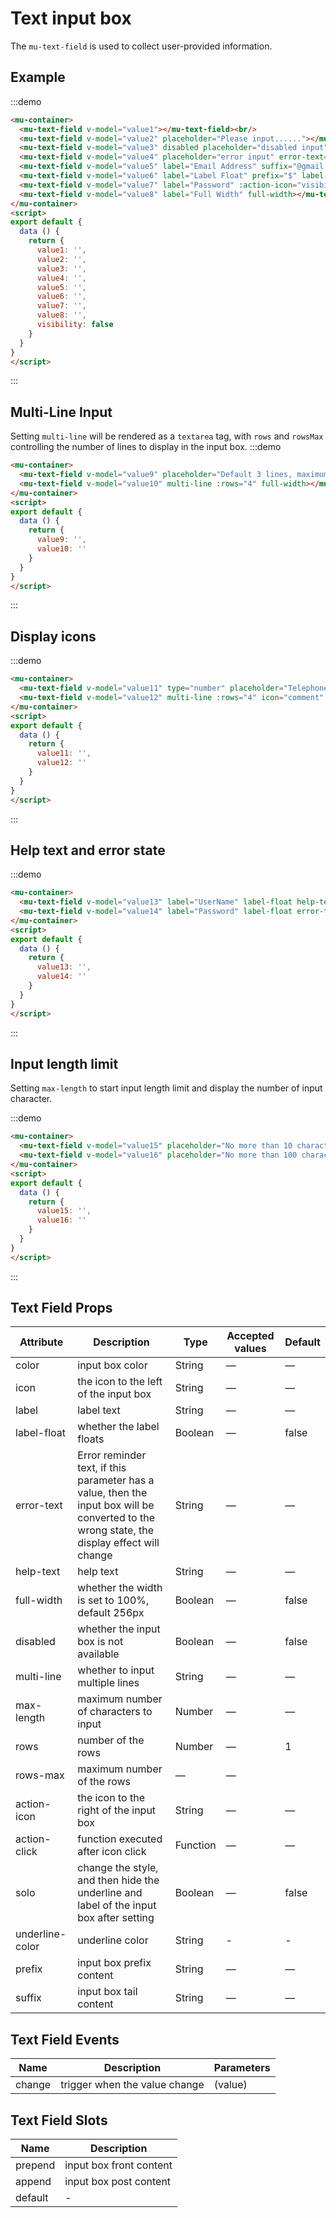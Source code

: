 # Text input box

The `mu-text-field` is used to collect user-provided information.

## Example

:::demo
```html
<mu-container>
  <mu-text-field v-model="value1"></mu-text-field><br/>
  <mu-text-field v-model="value2" placeholder="Please input......"></mu-text-field><br/>
  <mu-text-field v-model="value3" disabled placeholder="disabled input"></mu-text-field><br/>
  <mu-text-field v-model="value4" placeholder="error input" error-text="Please input......"></mu-text-field><br/>
  <mu-text-field v-model="value5" label="Email Address" suffix="@gmail.com"></mu-text-field><br/>
  <mu-text-field v-model="value6" label="Label Float" prefix="$" label-float ></mu-text-field><br/>
  <mu-text-field v-model="value7" label="Password" :action-icon="visibility ? 'visibility_off' : 'visibility'" :action-click="() => (visibility = !visibility)" :type="visibility ? 'text' : 'password'"></mu-text-field><br/>
  <mu-text-field v-model="value8" label="Full Width" full-width></mu-text-field>
</mu-container>
<script>
export default {
  data () {
    return {
      value1: '',
      value2: '',
      value3: '',
      value4: '',
      value5: '',
      value6: '',
      value7: '',
      value8: '',
      visibility: false
    }
  }
}
</script>
```
:::

## Multi-Line Input

Setting `multi-line` will be rendered as a `textarea` tag, with `rows` and `rowsMax` controlling the number of lines to display in the input box.
:::demo
```html
<mu-container>
  <mu-text-field v-model="value9" placeholder="Default 3 lines, maximum display 6 lines" multi-line :rows="3" :rows-max="6"></mu-text-field><br/>
  <mu-text-field v-model="value10" multi-line :rows="4" full-width></mu-text-field><br/>
</mu-container>
<script>
export default {
  data () {
    return {
      value9: '',
      value10: ''
    }
  }
}
</script>
```
:::

## Display icons

:::demo
```html
<mu-container>
  <mu-text-field v-model="value11" type="number" placeholder="Telephone" icon="phone"></mu-text-field><br/>
  <mu-text-field v-model="value12" multi-line :rows="4" icon="comment"  placeholder="Enter information"></mu-text-field><br/>
</mu-container>
<script>
export default {
  data () {
    return {
      value11: '',
      value12: ''
    }
  }
}
</script>
```
:::

## Help text and error state

:::demo
```html
<mu-container>
  <mu-text-field v-model="value13" label="UserName" label-float help-text="A character with a username of 6-12 length" icon="account_circle"></mu-text-field><br/>
  <mu-text-field v-model="value14" label="Password" label-float error-text="Please enter password" icon="locked"></mu-text-field><br/>
</mu-container>
<script>
export default {
  data () {
    return {
      value13: '',
      value14: ''
    }
  }
}
</script>
```
:::

## Input length limit

Setting `max-length` to start input length limit and display the number of input character.

:::demo
```html
<mu-container>
  <mu-text-field v-model="value15" placeholder="No more than 10 characters" :max-length="10"></mu-text-field><br/>
  <mu-text-field v-model="value16" placeholder="No more than 100 characters allowed" multi-line :rows="3" :max-length="100"></mu-text-field><br/>
</mu-container>
<script>
export default {
  data () {
    return {
      value15: '',
      value16: ''
    }
  }
}
</script>
```
:::


## Text Field Props

| Attribute | Description | Type | Accepted values | Default |
|------|------|------|------|------|
| color | input box color | String | — | — |
| icon | the icon to the left of the input box | String | — | — |
| label | label text | String | — | — |
| label-float | whether the label floats | Boolean | — | false |
| error-text | Error reminder text, if this parameter has a value, then the input box will be converted to the wrong state, the display effect will change | String | — | — |
| help-text | help text | String | — | — |
| full-width | whether the width is set to 100%, default 256px | Boolean | — | false |
| disabled |  whether the input box is not available | Boolean | — | false |
| multi-line | whether to input multiple lines | String | — | — |
| max-length | maximum number of characters to input | Number | — | — |
| rows | number of the rows | Number | — | 1 |
| rows-max | maximum number of the rows | — | — |
| action-icon | the icon to the right of the input box | String | — | — |
| action-click | function executed after icon click | Function | — | — |
| solo | change the style, and then hide the underline and label of the input box after setting | Boolean | — | false |
| underline-color | underline color  | String | - | - |
| prefix | input box prefix content | String | — | — |
| suffix | input box tail content | String | — | — |

## Text Field Events

| Name | Description | Parameters |
|-----|------|-----|
| change | trigger when the value change | (value) |

## Text Field Slots

| Name | Description |
|-----|------|
| prepend | input box front content |
| append | input box post content |
| default | - |

<script>
export default {
  data () {
    return {
      value1: '',
      value2: '',
      value3: '',
      value4: '',
      value5: '',
      value6: '',
      value7: '',
      value8: '',
      value9: '',
      value10: '',
      value11: '',
      value12: '',
      value13: '',
      value14: '',
      value15: '',
      value16: '',
      visibility: false
    }
  }
}
</script>
